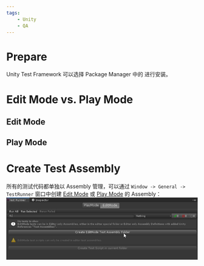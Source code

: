 ```yaml
---
tags:
    - Unity
    - QA
---
```


# Prepare

Unity Test Framework 可以选择 Package Manager 中的 进行安装。

# Edit Mode vs. Play Mode

## Edit Mode

## Play Mode

# Create Test Assembly

所有的测试代码都单独以 Assembly 管理，可以通过 `Window -> General -> TestRunner` 窗口中创建 [Edit Mode](#Edit%20Mode) 或 [Play Mode](#Play%20Mode) 的 Assembly：
![](assets/Test%20Framework/image-20220209074938654.png)

